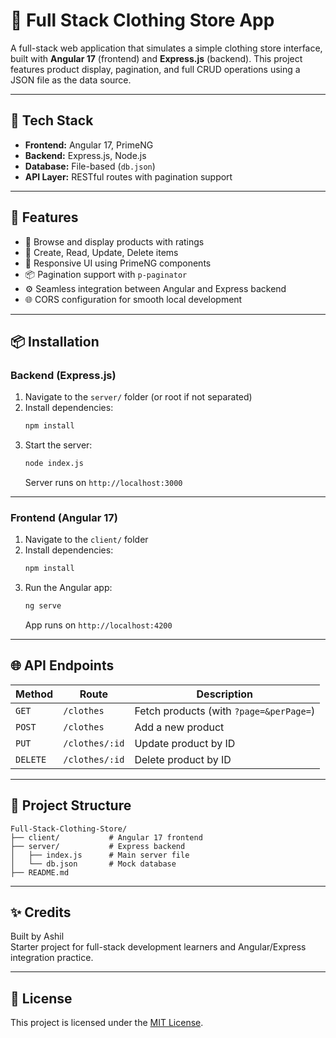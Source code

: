 # 👕 Full Stack Clothing Store App

A full-stack web application that simulates a simple clothing store interface, built with **Angular 17** (frontend) and **Express.js** (backend). This project features product display, pagination, and full CRUD operations using a JSON file as the data source.

---

## 🧩 Tech Stack

- **Frontend:** Angular 17, PrimeNG
- **Backend:** Express.js, Node.js
- **Database:** File-based (`db.json`)
- **API Layer:** RESTful routes with pagination support

---

## 🚀 Features

- 🛒 Browse and display products with ratings
- 🔄 Create, Read, Update, Delete items
- 🎨 Responsive UI using PrimeNG components
- 📦 Pagination support with `p-paginator`
- ⚙️ Seamless integration between Angular and Express backend
- 🌐 CORS configuration for smooth local development

---

## 📦 Installation

### Backend (Express.js)
1. Navigate to the `server/` folder (or root if not separated)
2. Install dependencies:
   ```bash
   npm install
   ```
3. Start the server:
   ```bash
   node index.js
   ```
   Server runs on `http://localhost:3000`

---

### Frontend (Angular 17)
1. Navigate to the `client/` folder
2. Install dependencies:
   ```bash
   npm install
   ```
3. Run the Angular app:
   ```bash
   ng serve
   ```
   App runs on `http://localhost:4200`

---

## 🌐 API Endpoints

| Method | Route               | Description              |
|--------|---------------------|--------------------------|
| `GET`  | `/clothes`          | Fetch products (with `?page=&perPage=`) |
| `POST` | `/clothes`          | Add a new product        |
| `PUT`  | `/clothes/:id`      | Update product by ID     |
| `DELETE` | `/clothes/:id`    | Delete product by ID     |

---

## 📁 Project Structure

```plaintext
Full-Stack-Clothing-Store/
├── client/           # Angular 17 frontend
├── server/           # Express backend
│   ├── index.js      # Main server file
│   └── db.json       # Mock database
├── README.md
```

---

## ✨ Credits

Built by Ashil  
Starter project for full-stack development learners and Angular/Express integration practice.

---

## 📜 License

This project is licensed under the [MIT License](LICENSE).

```

